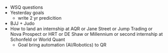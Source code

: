 - WSQ questions
- Yesterday goals
    - write 2 yr predicition
- BJJ + Judo
- How to land an internship at AQR or Jane Street or Jump Trading or Nova Prospect or HRT or DE Shaw or Millennium or second internship at Schonfeld or World Quant
    - Goal bring automation (AI/Robotics) to QR
